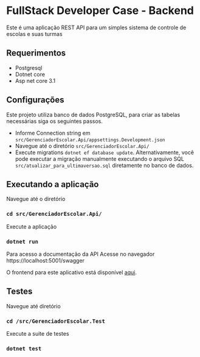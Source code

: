 <h1> FullStack Developer Case - Backend</h1>

Este é uma aplicação REST API para um simples sistema de controle de escolas e suas turmas

## Requerimentos

- Postgresql
- Dotnet core
- Asp net core 3.1

## Configurações

Este projeto utiliza banco de dados PostgreSQL, para criar as tabelas necessárias siga os seguintes passos.

- Informe Connection string em `src/GerenciadorEscolar.Api/appsettings.Development.json`
- Navegue até o diretório `src/GerenciadorEscolar.Api/`
- Execute migrations `dotnet ef database update`. Alternativamente, você pode executar a migração manualmente executando o arquivo SQL `src/atualizar_para_ultimaversao.sql` diretamente no banco de dados.

## Executando a aplicação

Navegue até o diretório

### `cd src/GerenciadorEscolar.Api/`

Execute a aplicação

### `dotnet run`

Para acesso a documentação da API
Acesse no navegador https://localhost:5001/swagger

O frontend para este aplicativo está disponível [aqui](https://github.com/luisfernandoteikowski/fullstackdev-case-angularapp).

## Testes

Navegue até diretório

### `cd /src/GerenciadorEscolar.Test`

Execute a suite de testes

### `dotnet test`
